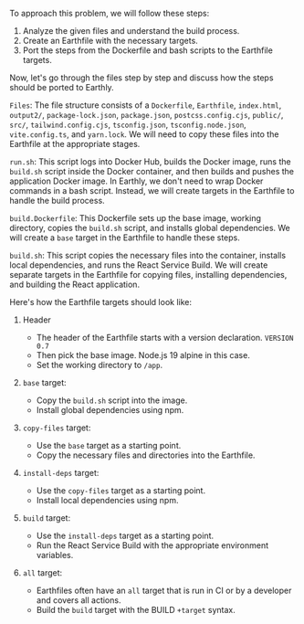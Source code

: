 To approach this problem, we will follow these steps:

1. Analyze the given files and understand the build process.
2. Create an Earthfile with the necessary targets.
3. Port the steps from the Dockerfile and bash scripts to the Earthfile targets.

Now, let's go through the files step by step and discuss how the steps should be ported to Earthly.

`Files`:
The file structure consists of a `Dockerfile`, `Earthfile`, `index.html`, `output2/`, `package-lock.json`, `package.json`, `postcss.config.cjs`, `public/`, `src/`, `tailwind.config.cjs`, `tsconfig.json`, `tsconfig.node.json`, `vite.config.ts`, and `yarn.lock`. We will need to copy these files into the Earthfile at the appropriate stages.

`run.sh`:
This script logs into Docker Hub, builds the Docker image, runs the `build.sh` script inside the Docker container, and then builds and pushes the application Docker image. In Earthly, we don't need to wrap Docker commands in a bash script. Instead, we will create targets in the Earthfile to handle the build process.

`build.Dockerfile`:
This Dockerfile sets up the base image, working directory, copies the `build.sh` script, and installs global dependencies. We will create a `base` target in the Earthfile to handle these steps.

`build.sh`:
This script copies the necessary files into the container, installs local dependencies, and runs the React Service Build. We will create separate targets in the Earthfile for copying files, installing dependencies, and building the React application.

Here's how the Earthfile targets should look like:

1. Header
   - The header of the Earthfile starts with a version declaration. `VERSION 0.7`
   - Then pick the base image. Node.js 19 alpine in this case.
   - Set the working directory to `/app`.

2. `base` target:
   - Copy the `build.sh` script into the image.
   - Install global dependencies using npm.

3. `copy-files` target:
   - Use the `base` target as a starting point.
   - Copy the necessary files and directories into the Earthfile.

4. `install-deps` target:
   - Use the `copy-files` target as a starting point.
   - Install local dependencies using npm.

5. `build` target:
   - Use the `install-deps` target as a starting point.
   - Run the React Service Build with the appropriate environment variables.

6. `all` target:
   - Earthfiles often have an `all` target that is run in CI or by a developer and covers all actions.
   - Build the `build` target with the BUILD `+target` syntax.